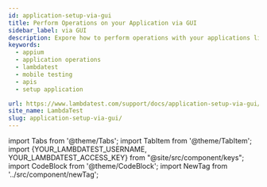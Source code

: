 ```yaml
---
id: application-setup-via-gui
title: Perform Operations on your Application via GUI
sidebar_label: via GUI
description: Expore how to perform operations with your applications like uploading, deleting via gui for real and virtual devices.
keywords:
  - appium
  - application operations
  - lambdatest
  - mobile testing
  - apis
  - setup application

url: https://www.lambdatest.com/support/docs/application-setup-via-gui/
site_name: LambdaTest
slug: application-setup-via-gui/
---
```


import Tabs from '@theme/Tabs';
import TabItem from '@theme/TabItem';
import {YOUR_LAMBDATEST_USERNAME, YOUR_LAMBDATEST_ACCESS_KEY} from "@site/src/component/keys";
import CodeBlock from '@theme/CodeBlock';
import NewTag from '../src/component/newTag';

<script type="application/ld+json"
      dangerouslySetInnerHTML={{ __html: JSON.stringify({
       "@context": "https://schema.org",
        "@type": "BreadcrumbList",
        "itemListElement": [{
          "@type": "ListItem",
          "position": 1,
          "name": "Home",
          "item": "https://www.lambdatest.com"
        },{
          "@type": "ListItem",
          "position": 2,
          "name": "Support",
          "item": "https://www.lambdatest.com/support/docs/"
        },{
          "@type": "ListItem",
          "position": 3,
          "name": "Applications",
          "item": "https://www.lambdatest.com/support/docs/application-setup-via-gui/"
        }]
      })
    }}
></script>